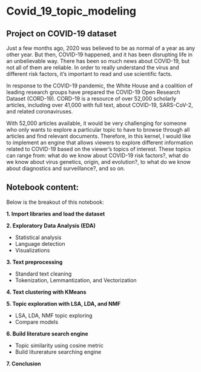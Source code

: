 # Covid_19_topic_modeling
## Project on COVID-19 dataset

Just a few months ago, 2020 was believed to be as normal of a year as any other year. But then, COVID-19 happened, and it has been disrupting life in an unbelievable way. There has been so much news about COVID-19, but not all of them are reliable. In order to really understand the virus and different risk factors, it’s important to read and use scientific facts.

In response to the COVID-19 pandemic, the White House and a coalition of leading research groups have prepared the COVID-19 Open Research Dataset (CORD-19). CORD-19 is a resource of over 52,000 scholarly articles, including over 41,000 with full text, about COVID-19, SARS-CoV-2, and related coronaviruses.

With 52,000 articles available, it would be very challenging for someone who only wants to explore a particular topic to have to browse through all articles and find relevant documents. Therefore, in this kernel, I would like to implement an engine that allows viewers to explore different information related to COVID-19 based on the viewer’s topics of interest. These topics can range from: what do we know about COVID-19 risk factors?, what do we know about virus genetics, origin, and evolution?, to what do we know about diagnostics and surveillance?, and so on.

## Notebook content:
Below is the breakout of this notebook:

**1. Import libraries and load the dataset**

**2. Exploratory Data Analysis (EDA)**

* Statistical analysis
* Language detection
* Visualizations

**3. Text preprocessing**

* Standard text cleaning
* Tokenization, Lemmantization, and Vectorization

**4. Text clustering with KMeans**

**5. Topic exploration with LSA, LDA, and NMF**

* LSA, LDA, NMF topic exploring
* Compare models

**6. Build literature search engine**

* Topic similarity using cosine metric
* Build liturerature searching engine 

**7. Conclusion**
